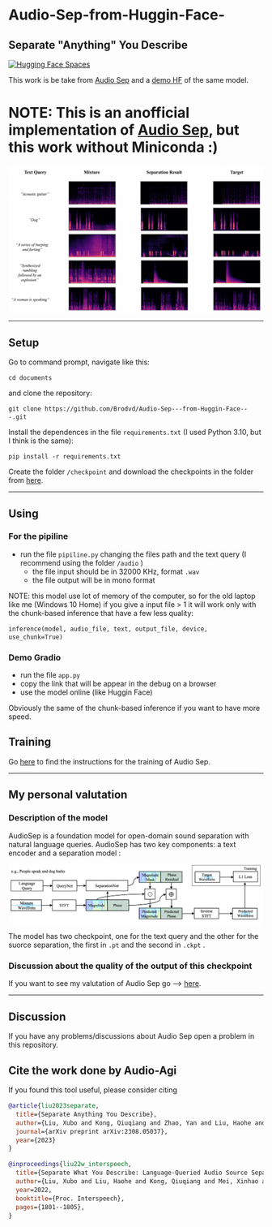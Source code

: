 # Audio-Sep-from-Huggin-Face-
## Separate "Anything" You Describe

[![Hugging Face Spaces](https://img.shields.io/badge/%F0%9F%A4%97%20Hugging%20Face-Spaces-blue)](https://huggingface.co/spaces/BroDvd/AudioSep)

This work is be take from [Audio Sep](https://github.com/Audio-AGI/AudioSep) and a [demo HF](https://huggingface.co/spaces/Suniilkumaar/AudioSep) of the same model.
# NOTE: This is an anofficial implementation of [Audio Sep](https://github.com/Audio-AGI/AudioSep), but this work without Miniconda :)

<p align="center">
  <img align="middle" width="800" src="assets/results.png"/>
</p>

<hr>

## Setup
Go to command prompt, navigate like this:
```shell
cd documents
```
and clone the repository:
```shell
git clone https://github.com/Brodvd/Audio-Sep---from-Huggin-Face---.git
```
Install the dependences in the file `requirements.txt`  (I used Python 3.10, but I think is the same):
```shell
pip install -r requirements.txt 
```

Create the folder `/checkpoint` and download the checkpoints in the folder from [here](https://huggingface.co/spaces/BroDvd/AudioSep/tree/main/checkpoint).

<hr>

## Using
### For the pipiline
* run the file  `pipiline.py`  changing the files path and the text query (I recommend using the folder `/audio` )
  * the file input should be in 32000 KHz, format  `.wav`
  * the file output will be in mono format

NOTE: this model use lot of memory of the computer, so for the old laptop like me (Windows 10 Home) if you give a input file > 1 it will work only with the chunk-based inference that have a few less quality:

```shell
inference(model, audio_file, text, output_file, device, use_chunk=True)
```
### Demo Gradio
* run the file  `app.py`
* copy the link that will be appear in the debug on a browser
* use the model online (like Huggin Face)

Obviously the same of the chunk-based inference if you want to have more speed.

## Training
Go [here](https://github.com/Brodvd/Audio-Sep---from-HF---/blob/main/Training.md) to find the instructions for the training of Audio Sep.

<hr>

## My personal valutation
### Description of the model
AudioSep is a foundation model for open-domain sound separation with natural language queries. AudioSep has two key components: a text encoder and a separation model :

<p align="center">
  <img align="middle" width="800" src="assets/AudioSep.png"/>
</p>

The model has two checkpoint, one for the text query and the other for the suorce separation, the first in  `.pt` and the second in  `.ckpt` .
### Discussion about the quality of the output of this checkpoint 
If you want to see my valutation of Audio Sep go --> [here](https://github.com/Brodvd/Audio-Sep---from-HF---/blob/main/Valutation.md).

<hr>

## Discussion
If you have any problems/discussions about Audio Sep open a problem in this repository.

## Cite the work done by Audio-Agi

If you found this tool useful, please consider citing
```bibtex
@article{liu2023separate,
  title={Separate Anything You Describe},
  author={Liu, Xubo and Kong, Qiuqiang and Zhao, Yan and Liu, Haohe and Yuan, Yi, and Liu, Yuzhuo, and Xia, Rui and Wang, Yuxuan, and Plumbley, Mark D and Wang, Wenwu},
  journal={arXiv preprint arXiv:2308.05037},
  year={2023}
}
```
```bibtex
@inproceedings{liu22w_interspeech,
  title={Separate What You Describe: Language-Queried Audio Source Separation},
  author={Liu, Xubo and Liu, Haohe and Kong, Qiuqiang and Mei, Xinhao and Zhao, Jinzheng and Huang, Qiushi, and Plumbley, Mark D and Wang, Wenwu},
  year=2022,
  booktitle={Proc. Interspeech},
  pages={1801--1805},
}
```



